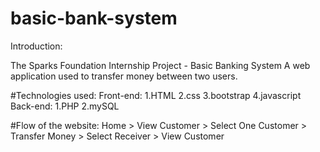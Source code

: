 # basic-bank-system
Introduction:

The Sparks Foundation Internship Project - Basic Banking System
A web application used to transfer money between two users.

#Technologies used:
Front-end:
1.HTML
2.css
3.bootstrap
4.javascript
Back-end:
1.PHP
2.mySQL

#Flow of the website:
Home > View Customer > Select One Customer > Transfer Money > Select Receiver > View Customer
